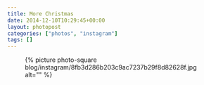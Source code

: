 ```yaml
---
title: More Christmas
date: 2014-12-10T10:29:45+00:00
layout: photopost
categories: ["photos", "instagram"]
tags: []
---
```


<figure class="photo photo--square">
  {% picture photo-square blog/instagram/8fb3d286b203c9ac7237b29f8d82628f.jpg alt="" %}
</figure>


